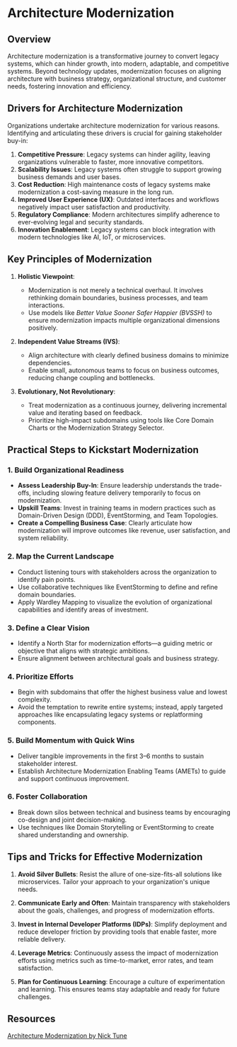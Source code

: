 # Architecture Modernization

## Overview

Architecture modernization is a transformative journey to convert legacy systems, which can hinder growth, into modern, adaptable, and competitive systems. Beyond technology updates, modernization focuses on aligning architecture with business strategy, organizational structure, and customer needs, fostering innovation and efficiency.

## **Drivers for Architecture Modernization**

Organizations undertake architecture modernization for various reasons. Identifying and articulating these drivers is crucial for gaining stakeholder buy-in:

1. **Competitive Pressure**: Legacy systems can hinder agility, leaving organizations vulnerable to faster, more innovative competitors.
2. **Scalability Issues**: Legacy systems often struggle to support growing business demands and user bases.
3. **Cost Reduction**: High maintenance costs of legacy systems make modernization a cost-saving measure in the long run.
4. **Improved User Experience (UX)**: Outdated interfaces and workflows negatively impact user satisfaction and productivity.
5. **Regulatory Compliance**: Modern architectures simplify adherence to ever-evolving legal and security standards.
6. **Innovation Enablement**: Legacy systems can block integration with modern technologies like AI, IoT, or microservices.

## **Key Principles of Modernization**

1. **Holistic Viewpoint**:
   - Modernization is not merely a technical overhaul. It involves rethinking domain boundaries, business processes, and team interactions.
   - Use models like *Better Value Sooner Safer Happier (BVSSH)* to ensure modernization impacts multiple organizational dimensions positively.

2. **Independent Value Streams (IVS)**:
   - Align architecture with clearly defined business domains to minimize dependencies.
   - Enable small, autonomous teams to focus on business outcomes, reducing change coupling and bottlenecks.

3. **Evolutionary, Not Revolutionary**:
   - Treat modernization as a continuous journey, delivering incremental value and iterating based on feedback.
   - Prioritize high-impact subdomains using tools like Core Domain Charts or the Modernization Strategy Selector.

## **Practical Steps to Kickstart Modernization**

### **1. Build Organizational Readiness**

- **Assess Leadership Buy-In**:
     Ensure leadership understands the trade-offs, including slowing feature delivery temporarily to focus on modernization.
- **Upskill Teams**:
     Invest in training teams in modern practices such as Domain-Driven Design (DDD), EventStorming, and Team Topologies.
- **Create a Compelling Business Case**:
     Clearly articulate how modernization will improve outcomes like revenue, user satisfaction, and system reliability.

### **2. Map the Current Landscape**

- Conduct listening tours with stakeholders across the organization to identify pain points.
- Use collaborative techniques like EventStorming to define and refine domain boundaries.
- Apply Wardley Mapping to visualize the evolution of organizational capabilities and identify areas of investment.

### **3. Define a Clear Vision**

- Identify a North Star for modernization efforts—a guiding metric or objective that aligns with strategic ambitions.
- Ensure alignment between architectural goals and business strategy.

### **4. Prioritize Efforts**

- Begin with subdomains that offer the highest business value and lowest complexity.
- Avoid the temptation to rewrite entire systems; instead, apply targeted approaches like encapsulating legacy systems or replatforming components.

### **5. Build Momentum with Quick Wins**

- Deliver tangible improvements in the first 3–6 months to sustain stakeholder interest.
- Establish Architecture Modernization Enabling Teams (AMETs) to guide and support continuous improvement.

### **6. Foster Collaboration**

- Break down silos between technical and business teams by encouraging co-design and joint decision-making.
- Use techniques like Domain Storytelling or EventStorming to create shared understanding and ownership.

## **Tips and Tricks for Effective Modernization**

1. **Avoid Silver Bullets**: Resist the allure of one-size-fits-all solutions like microservices. Tailor your approach to your organization's unique needs.

2. **Communicate Early and Often**: Maintain transparency with stakeholders about the goals, challenges, and progress of modernization efforts.

3. **Invest in Internal Developer Platforms (IDPs)**: Simplify deployment and reduce developer friction by providing tools that enable faster, more reliable delivery.

4. **Leverage Metrics**: Continuously assess the impact of modernization efforts using metrics such as time-to-market, error rates, and team satisfaction.

5. **Plan for Continuous Learning**: Encourage a culture of experimentation and learning. This ensures teams stay adaptable and ready for future challenges.

## Resources

[Architecture Modernization by Nick Tune](https://www.manning.com/books/architecture-modernization)
